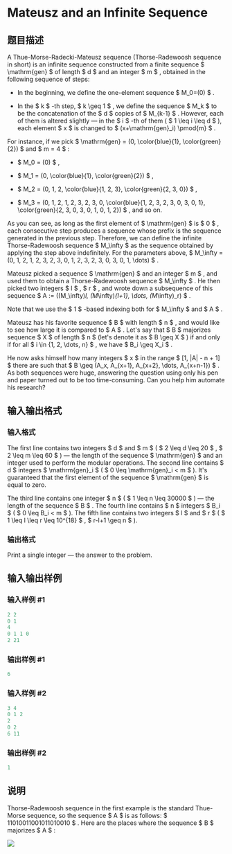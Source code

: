 # Mateusz and an Infinite Sequence

## 题目描述

A Thue-Morse-Radecki-Mateusz sequence (Thorse-Radewoosh sequence in short) is an infinite sequence constructed from a finite sequence $ \mathrm{gen} $ of length $ d $ and an integer $ m $ , obtained in the following sequence of steps:

- In the beginning, we define the one-element sequence $ M_0=(0) $ .

- In the $ k $ -th step, $ k \geq 1 $ , we define the sequence $ M_k $ to be the concatenation of the $ d $ copies of $ M_{k-1} $ . However, each of them is altered slightly — in the $ i $ -th of them ( $ 1 \leq i \leq d $ ), each element $ x $ is changed to $ (x+\mathrm{gen}_i) \pmod{m} $ .

For instance, if we pick $ \mathrm{gen} = (0, \color{blue}{1}, \color{green}{2}) $ and $ m = 4 $ :

- $ M_0 = (0) $ ,

- $ M_1 = (0, \color{blue}{1}, \color{green}{2}) $ ,

- $ M_2 = (0, 1, 2, \color{blue}{1, 2, 3}, \color{green}{2, 3, 0}) $ ,

- $ M_3 = (0, 1, 2, 1, 2, 3, 2, 3, 0, \color{blue}{1, 2, 3, 2, 3, 0, 3, 0, 1}, \color{green}{2, 3, 0, 3, 0, 1, 0, 1, 2}) $ , and so on.

As you can see, as long as the first element of $ \mathrm{gen} $ is $ 0 $ , each consecutive step produces a sequence whose prefix is the sequence generated in the previous step. Therefore, we can define the infinite Thorse-Radewoosh sequence $ M_\infty $ as the sequence obtained by applying the step above indefinitely. For the parameters above, $ M_\infty = (0, 1, 2, 1, 2, 3, 2, 3, 0, 1, 2, 3, 2, 3, 0, 3, 0, 1, \dots) $ .

Mateusz picked a sequence $ \mathrm{gen} $ and an integer $ m $ , and used them to obtain a Thorse-Radewoosh sequence $ M_\infty $ . He then picked two integers $ l $ , $ r $ , and wrote down a subsequence of this sequence $ A := ((M_\infty)_l, (M_\infty)_{l+1}, \dots, (M_\infty)_r) $ .

Note that we use the $ 1 $ -based indexing both for $ M_\infty $ and $ A $ .

Mateusz has his favorite sequence $ B $ with length $ n $ , and would like to see how large it is compared to $ A $ . Let's say that $ B $ majorizes sequence $ X $ of length $ n $ (let's denote it as $ B \geq X $ ) if and only if for all $ i \in \{1, 2, \dots, n\} $ , we have $ B_i \geq X_i $ .

He now asks himself how many integers $ x $ in the range $ [1, |A| - n + 1] $ there are such that $ B \geq (A_x, A_{x+1}, A_{x+2}, \dots, A_{x+n-1}) $ . As both sequences were huge, answering the question using only his pen and paper turned out to be too time-consuming. Can you help him automate his research?

## 输入输出格式

### 输入格式

The first line contains two integers $ d $ and $ m $ ( $ 2 \leq d \leq 20 $ , $ 2 \leq m \leq 60 $ ) — the length of the sequence $ \mathrm{gen} $ and an integer used to perform the modular operations. The second line contains $ d $ integers $ \mathrm{gen}_i $ ( $ 0 \leq \mathrm{gen}_i < m $ ). It's guaranteed that the first element of the sequence $ \mathrm{gen} $ is equal to zero.

The third line contains one integer $ n $ ( $ 1 \leq n \leq 30000 $ ) — the length of the sequence $ B $ . The fourth line contains $ n $ integers $ B_i $ ( $ 0 \leq B_i < m $ ). The fifth line contains two integers $ l $ and $ r $ ( $ 1 \leq l \leq r \leq 10^{18} $ , $ r-l+1 \geq n $ ).

### 输出格式

Print a single integer — the answer to the problem.

## 输入输出样例

### 输入样例 #1

```cpp
2 2
0 1
4
0 1 1 0
2 21

```
### 输出样例 #1

```cpp
6

```
### 输入样例 #2

```cpp
3 4
0 1 2
2
0 2
6 11

```
### 输出样例 #2

```cpp
1

```
## 说明

Thorse-Radewoosh sequence in the first example is the standard Thue-Morse sequence, so the sequence $ A $ is as follows: $ 11010011001011010010 $ . Here are the places where the sequence $ B $ majorizes $ A $ :

![](https://cdn.luogu.com.cn/upload/vjudge_pic/CF1097H/258d8a81f8e52ebbcf740c8332ed520b2aa7ae0c.png)

